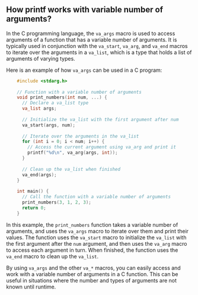 ## How printf works with variable number of arguments?

In the C programming language, the `va_args` macro is used to access arguments of a function that has a variable number of arguments. It is typically used in conjunction with the `va_start`, `va_arg`, and `va_end` macros to iterate over the arguments in a `va_list`, which is a type that holds a list of arguments of varying types.

Here is an example of how `va_args` can be used in a C program:

```c
    #include <stdarg.h>
    
    // Function with a variable number of arguments
    void print_numbers(int num, ...) {
      // Declare a va_list type
      va_list args;
    
      // Initialize the va_list with the first argument after num
      va_start(args, num);
    
      // Iterate over the arguments in the va_list
      for (int i = 0; i < num; i++) {
        // Access the current argument using va_arg and print it
        printf("%d\n", va_arg(args, int));
      }
    
      // Clean up the va_list when finished
      va_end(args);
    }
    
    int main() {
      // Call the function with a variable number of arguments
      print_numbers(3, 1, 2, 3);
      return 0;
    } 
```
In this example, the `print_numbers` function takes a variable number of arguments, and uses the `va_args` macro to iterate over them and print their values. The function uses the `va_start` macro to initialize the `va_list` with the first argument after the `num` argument, and then uses the `va_arg` macro to access each argument in turn. When finished, the function uses the `va_end` macro to clean up the `va_list`.

By using `va_args` and the other `va_*` macros, you can easily access and work with a variable number of arguments in a C function. This can be useful in situations where the number and types of arguments are not known until runtime.
